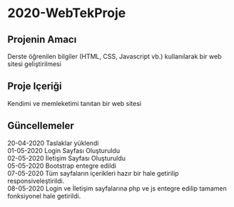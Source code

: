 # 2020-WebTekProje
## Projenin Amacı
  Derste öğrenilen bilgiler (HTML, CSS, Javascript vb.) kullanılarak bir web sitesi geliştirilmesi
## Proje Içeriği
  Kendimi ve memleketimi tanıtan bir web sitesi
## Güncellemeler
  20-04-2020 Taslaklar yüklendi
  <br>
  01-05-2020 Login Sayfası Oluşturuldu
  <br>
  02-05-2020 İletişim Sayfası Oluşturuldu
  <br>
  05-05-2020 Bootstrap entegre edildi
  <br>
  07-05-2020 Tüm sayfaların içerikleri hazır bir hale getirilip responsiveleştirildi.
  <br>
  08-05-2020 Login ve İletişim sayfalarına php ve js entegre edilip tamamen fonksiyonel hale getirildi.
